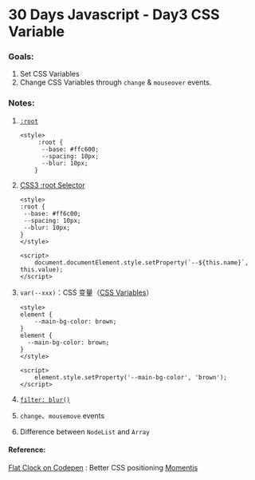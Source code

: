 # 30 Days Javascript - Day3 CSS Variable


### Goals:
1. Set CSS Variables
2. Change CSS Variables through `change` & `mouseover` events.


### Notes:
1. [`:root`](https://developer.mozilla.org/zh-CN/docs/Web/CSS/:root)

   ```
   <style>
        :root {
         --base: #ffc600;
         --spacing: 10px;
         --blur: 10px;
       }
   ``` 

2. [CSS3 :root Selector](https://www.w3schools.com/cssref/sel_root.asp)
    
    ```
    <style>
    :root {
     --base: #ff6c00;
     --spacing: 10px;
     --blur: 10px;
    }
    </style>
    
    <script>
        document.documentElement.style.setProperty(`--${this.name}`, this.value);
    </script>
    ```


3. `var(--xxx)`：CSS 变量（[CSS Variables](https://developer.mozilla.org/zh-CN/docs/Web/CSS/Using_CSS_variables)）
    
    ```
    <style>
    element {
        --main-bg-color: brown;
    }
    element {
      --main-bg-color: brown;
    }
    </style>
    
    <script>
        element.style.setProperty('--main-bg-color', 'brown');
    </script>
    ```
    
3. [`filter: blur()`](https://developer.mozilla.org/zh-CN/docs/Web/CSS/filter)
4. `change`、`mousemove` events
5. Difference between `NodeList` and `Array`
  
#### Reference:
[Flat Clock on Codepen](https://codepen.io/josephshambrook/pen/FlhcJ?q=flat+clock&limit=all&type=type-pens) : Better CSS positioning
[Momentjs](https://momentjs.com/)

